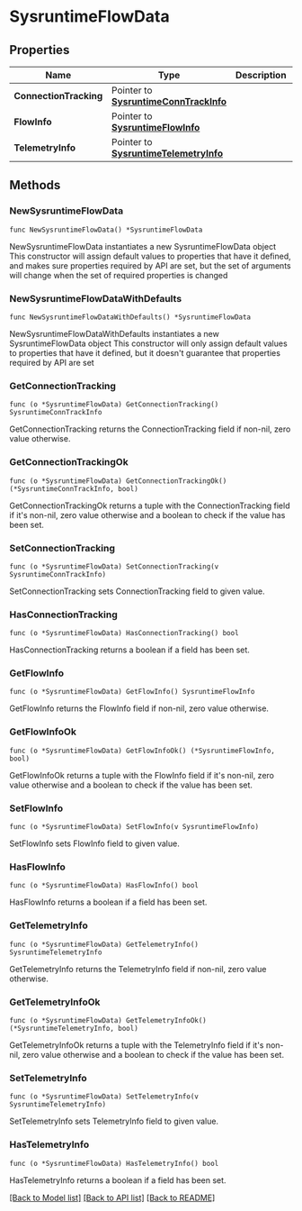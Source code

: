 # SysruntimeFlowData

## Properties

Name | Type | Description | Notes
------------ | ------------- | ------------- | -------------
**ConnectionTracking** | Pointer to [**SysruntimeConnTrackInfo**](sysruntimeConnTrackInfo.md) |  | [optional] 
**FlowInfo** | Pointer to [**SysruntimeFlowInfo**](sysruntimeFlowInfo.md) |  | [optional] 
**TelemetryInfo** | Pointer to [**SysruntimeTelemetryInfo**](sysruntimeTelemetryInfo.md) |  | [optional] 

## Methods

### NewSysruntimeFlowData

`func NewSysruntimeFlowData() *SysruntimeFlowData`

NewSysruntimeFlowData instantiates a new SysruntimeFlowData object
This constructor will assign default values to properties that have it defined,
and makes sure properties required by API are set, but the set of arguments
will change when the set of required properties is changed

### NewSysruntimeFlowDataWithDefaults

`func NewSysruntimeFlowDataWithDefaults() *SysruntimeFlowData`

NewSysruntimeFlowDataWithDefaults instantiates a new SysruntimeFlowData object
This constructor will only assign default values to properties that have it defined,
but it doesn't guarantee that properties required by API are set

### GetConnectionTracking

`func (o *SysruntimeFlowData) GetConnectionTracking() SysruntimeConnTrackInfo`

GetConnectionTracking returns the ConnectionTracking field if non-nil, zero value otherwise.

### GetConnectionTrackingOk

`func (o *SysruntimeFlowData) GetConnectionTrackingOk() (*SysruntimeConnTrackInfo, bool)`

GetConnectionTrackingOk returns a tuple with the ConnectionTracking field if it's non-nil, zero value otherwise
and a boolean to check if the value has been set.

### SetConnectionTracking

`func (o *SysruntimeFlowData) SetConnectionTracking(v SysruntimeConnTrackInfo)`

SetConnectionTracking sets ConnectionTracking field to given value.

### HasConnectionTracking

`func (o *SysruntimeFlowData) HasConnectionTracking() bool`

HasConnectionTracking returns a boolean if a field has been set.

### GetFlowInfo

`func (o *SysruntimeFlowData) GetFlowInfo() SysruntimeFlowInfo`

GetFlowInfo returns the FlowInfo field if non-nil, zero value otherwise.

### GetFlowInfoOk

`func (o *SysruntimeFlowData) GetFlowInfoOk() (*SysruntimeFlowInfo, bool)`

GetFlowInfoOk returns a tuple with the FlowInfo field if it's non-nil, zero value otherwise
and a boolean to check if the value has been set.

### SetFlowInfo

`func (o *SysruntimeFlowData) SetFlowInfo(v SysruntimeFlowInfo)`

SetFlowInfo sets FlowInfo field to given value.

### HasFlowInfo

`func (o *SysruntimeFlowData) HasFlowInfo() bool`

HasFlowInfo returns a boolean if a field has been set.

### GetTelemetryInfo

`func (o *SysruntimeFlowData) GetTelemetryInfo() SysruntimeTelemetryInfo`

GetTelemetryInfo returns the TelemetryInfo field if non-nil, zero value otherwise.

### GetTelemetryInfoOk

`func (o *SysruntimeFlowData) GetTelemetryInfoOk() (*SysruntimeTelemetryInfo, bool)`

GetTelemetryInfoOk returns a tuple with the TelemetryInfo field if it's non-nil, zero value otherwise
and a boolean to check if the value has been set.

### SetTelemetryInfo

`func (o *SysruntimeFlowData) SetTelemetryInfo(v SysruntimeTelemetryInfo)`

SetTelemetryInfo sets TelemetryInfo field to given value.

### HasTelemetryInfo

`func (o *SysruntimeFlowData) HasTelemetryInfo() bool`

HasTelemetryInfo returns a boolean if a field has been set.


[[Back to Model list]](../README.md#documentation-for-models) [[Back to API list]](../README.md#documentation-for-api-endpoints) [[Back to README]](../README.md)


